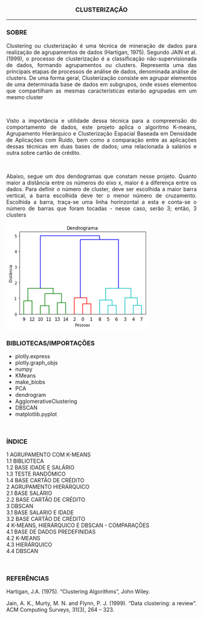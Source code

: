<h3> <center>CLUSTERIZAÇÃO</center> </h3>
<hr size="1" width="100%" align="center" noshade> 



<h3> SOBRE </h3>


<p align = "JUSTIFY"> Clustering ou clusterização é uma técnica de mineração de dados para realização de agrupamentos de dados (Hartigan, 1975). Segundo JAIN et al. (1999), o processo de clusterização é a classificação não-supervisionada de dados, formando agrupamentos ou clusters. Representa uma das principais etapas de processos de análise de dados, denominada análise de clusters.  De uma forma geral, Clusterização consiste em agrupar elementos de uma determinada base de dados em subgrupos, onde esses elementos que compartilham as mesmas características estarão agrupadas em um mesmo cluster </p> <br>

<p align = "JUSTIFY"> Visto a importância e utilidade dessa técnica para a compreensão do comportamento de dados, este projeto aplica o algoritmo K-means, Agrupamento Hierárquico e Clusterização Espacial Baseada em Densidade de Aplicações com Ruído, bem como a comparação entre as aplicações dessas técnicas em duas bases de dados; uma relacionada à salários e outra sobre cartão de crédito. </p><br>
  
<p align = "JUSTIFY"> Abaixo, segue um dos dendogramas que constam nesse projeto. Quanto maior a distância entre os números do eixo x, maior é a diferença entre os dados. Para definir o número de cluster, deve ser escolhida a maior barra vertical, a barra escolhida deve ter o menor número de cruzamento. Escolhida a barra, traça-se uma linha horinzontal a esta e conta-se o número de barras que foram tocadas - nesse caso, serão 3; então, 3 clusters </p>

<img src="https://github.com/WMFrts/agrupamento-clustering/blob/main/dendograma.png?raw=true">

<h3>BIBLIOTECAS/IMPORTAÇÕES</h3>

* plotly.express
* plotly.graph_objs   
* numpy
* KMeans
* make_blobs
* PCA
* dendrogram
* AgglomerativeClustering
* DBSCAN
* matplotlib.pyplot 

<br>

<h3>ÍNDICE</h3>

<dl>
  
<dt>1 AGRUPAMENTO COM K-MEANS</dt>
<dt>1.1 BIBLIOTECA</dt>
<dt>1.2 BASE IDADE E SALÁRIO</dt>
<dt>1.3 TESTE RANDÔMICO</dt>
<dt>1.4 BASE CARTÃO DE CRÉDITO</dt>
<dt>2 AGRUPAMENTO HIERÁRQUICO</dt>
<dt>2.1 BASE SALÁRIO</dt>
<dt>2.2 BASE CARTÃO DE CRÉDITO</dt>
<dt>3 DBSCAN</dt>
<dt>3.1 BASE SALARIO E IDADE</dt>
<dt>3.2 BASE CARTÃO DE CRÉDITO</dt>
<dt>4 K-MEANS, HIERÁRQUICO E DBSCAN - COMPARAÇÕES</dt>
<dt>4.1 BASE DE DADOS PREDEFINIDAS</dt>
<dt>4.2 K-MEANS</dt>
<dt>4.3 HIERÁRQUICO</dt>
<dt>4.4 DBSCAN</dt>

  
</dl>

<br>
<h3>REFERÊNCIAS</h3>


<p align = 'JUSTIFY'>Hartigan, J.A. (1975). “Clustering Algorithms”, John Wiley.


<p align = 'JUSTIFY'> Jain, A. K., Murty, M. N. and Flynn, P. J. (1999). “Data clustering: a review”. ACM Computing Surveys, 31(3), 264 – 323.
